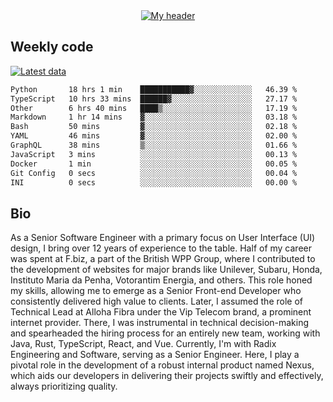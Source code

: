 <div align="center">
  <a href="https://skvggor.dev">
    <img src="https://github.com/skvggor/skvggor/assets/958723/d0c9aa9c-0c21-4219-acff-3d4f36f94691" alt="My header" />
  </a>
</div>


## Weekly code

[![Latest data](https://github.com/skvggor/skvggor/actions/workflows/main.yml/badge.svg)](https://github.com/skvggor/skvggor/actions/workflows/main.yml)

<!--START_SECTION:waka-->

```txt
Python       18 hrs 1 min    ███████████▓░░░░░░░░░░░░░   46.39 %
TypeScript   10 hrs 33 mins  ██████▓░░░░░░░░░░░░░░░░░░   27.17 %
Other        6 hrs 40 mins   ████▒░░░░░░░░░░░░░░░░░░░░   17.19 %
Markdown     1 hr 14 mins    ▓░░░░░░░░░░░░░░░░░░░░░░░░   03.18 %
Bash         50 mins         ▓░░░░░░░░░░░░░░░░░░░░░░░░   02.18 %
YAML         46 mins         ▓░░░░░░░░░░░░░░░░░░░░░░░░   02.00 %
GraphQL      38 mins         ▒░░░░░░░░░░░░░░░░░░░░░░░░   01.66 %
JavaScript   3 mins          ░░░░░░░░░░░░░░░░░░░░░░░░░   00.13 %
Docker       1 min           ░░░░░░░░░░░░░░░░░░░░░░░░░   00.05 %
Git Config   0 secs          ░░░░░░░░░░░░░░░░░░░░░░░░░   00.04 %
INI          0 secs          ░░░░░░░░░░░░░░░░░░░░░░░░░   00.00 %
```

<!--END_SECTION:waka-->

## Bio

<p>As a Senior Software Engineer with a primary focus on User Interface (UI) design, I bring over 12 years of experience to the table. Half of my career was spent at F.biz, a part of the British WPP Group, where I contributed to the development of websites for major brands like Unilever, Subaru, Honda, Instituto Maria da Penha, Votorantim Energia, and others. This role honed my skills, allowing me to emerge as a Senior Front-end Developer who consistently delivered high value to clients. Later, I assumed the role of Technical Lead at Alloha Fibra under the Vip Telecom brand, a prominent internet provider. There, I was instrumental in technical decision-making and spearheaded the hiring process for an entirely new team, working with Java, Rust, TypeScript, React, and Vue. Currently, I'm with Radix Engineering and Software, serving as a Senior Engineer. Here, I play a pivotal role in the development of a robust internal product named Nexus, which aids our developers in delivering their projects swiftly and effectively, always prioritizing quality.</p>

<!-- </details> -->

<!-- <div align="center">
  <h2>🤖 Recent Code Activity</h2>
  <img width="500" src="https://github-readme-stats.vercel.app/api/wakatime?username=skvggor&hide_title=true&layout=compact&theme=transparent" alt="Wakatime Stats" />
</div>

<br>

<div align="center">
  <h2>📈 GitHub Stats</h2>
  <img width="500" src="https://github-readme-stats.vercel.app/api?username=skvggor&show_icons=true&theme=transparent&hide_title=true&count_private=true" alt="GitHub Stats" />
</div>
 -->
